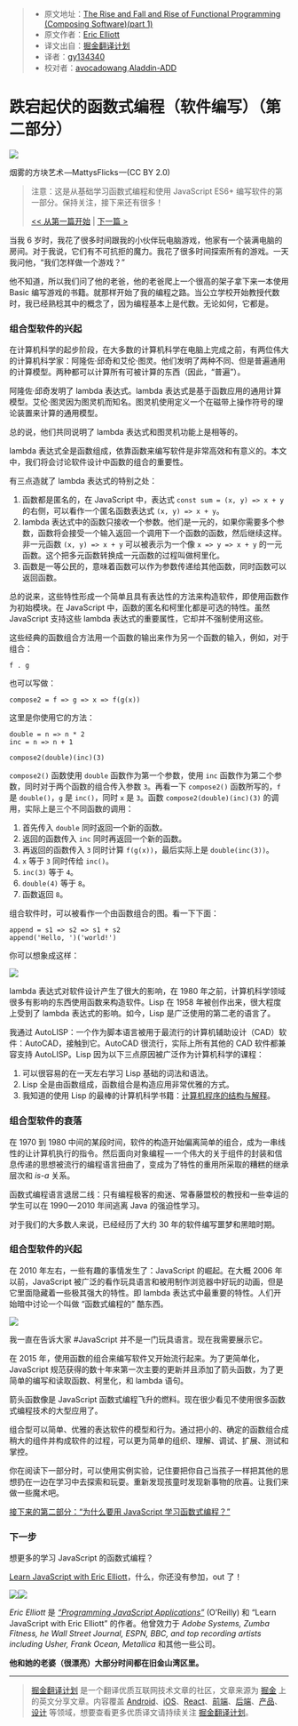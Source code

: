 > * 原文地址：[The Rise and Fall and Rise of Functional Programming (Composing Software)(part 1)](https://medium.com/javascript-scene/the-rise-and-fall-and-rise-of-functional-programming-composable-software-c2d91b424c8c)
> * 原文作者：[Eric Elliott](https://medium.com/@_ericelliott?source=post_header_lockup)
> * 译文出自：[掘金翻译计划](https://github.com/xitu/gold-miner)
> * 译者：[gy134340](https://github.com/gy134340)
> * 校对者：[avocadowang](https://github.com/avocadowang),[Aladdin-ADD](https://github.com/Aladdin-ADD)

# 跌宕起伏的函数式编程（软件编写）（第二部分）

<img class="progressiveMedia-noscript js-progressiveMedia-inner" src="https://cdn-images-1.medium.com/max/800/1*uVpU7iruzXafhU2VLeH4lw.jpeg">

烟雾的方块艺术 —MattysFlicks —(CC BY 2.0)

> 注意：这是从基础学习函数式编程和使用 JavaScript ES6+ 编写软件的第一部分。保持关注，接下来还有很多！
>
> [<< 从第一篇开始](https://github.com/xitu/gold-miner/blob/master/TODO1/composing-software-an-introduction.md) | [下一篇 >](https://github.com/xitu/gold-miner/blob/master/TODO/why-learn-functional-programming-in-javascript-composing-software.md)

当我 6 岁时，我花了很多时间跟我的小伙伴玩电脑游戏，他家有一个装满电脑的房间。对于我说，它们有不可抗拒的魔力。我花了很多时间探索所有的游戏。一天我问他，“我们怎样做一个游戏？”

他不知道，所以我们问了他的老爸，他的老爸爬上一个很高的架子拿下来一本使用 Basic 编写游戏的书籍。就那样开始了我的编程之路。当公立学校开始教授代数时，我已经熟稔其中的概念了，因为编程基本上是代数。无论如何，它都是。

### 组合型软件的兴起

在计算机科学的起步阶段，在大多数的计算机科学在电脑上完成之前，有两位伟大的计算机科学家：阿隆佐·邱奇和艾伦·图灵。他们发明了两种不同、但是普遍通用的计算模型。两种都可以计算所有可被计算的东西（因此，“普遍”）。

阿隆佐·邱奇发明了 lambda 表达式。lambda 表达式是基于函数应用的通用计算模型。艾伦·图灵因为图灵机而知名。图灵机使用定义一个在磁带上操作符号的理论装置来计算的通用模型。

总的说，他们共同说明了 lambda 表达式和图灵机功能上是相等的。

lambda 表达式全是函数组成，依靠函数来编写软件是非常高效和有意义的。本文中，我们将会讨论软件设计中函数的组合的重要性。

有三点造就了 lambda 表达式的特别之处：

1. 函数都是匿名的，在 JavaScript 中，表达式 `const sum = (x, y) => x + y` 的右侧，可以看作一个匿名函数表达式 `(x, y) => x + y`。
2. lambda 表达式中的函数只接收一个参数。他们是一元的，如果你需要多个参数，函数将会接受一个输入返回一个调用下一个函数的函数，然后继续这样。非一元函数 `(x, y) => x + y` 可以被表示为一个像 `x => y => x + y` 的一元函数。这个把多元函数转换成一元函数的过程叫做柯里化。
3. 函数是一等公民的，意味着函数可以作为参数传递给其他函数，同时函数可以返回函数。

总的说来，这些特性形成一个简单且具有表达性的方法来构造软件，即使用函数作为初始模块。在 JavaScript 中，函数的匿名和柯里化都是可选的特性。虽然 JavaScript 支持这些 lambda 表达式的重要属性，它却并不强制使用这些。

这些经典的函数组合方法用一个函数的输出来作为另一个函数的输入，例如，对于组合：

	f . g
	
也可以写做：

	compose2 = f => g => x => f(g(x))
	
这里是你使用它的方法：
	
	double = n => n * 2
	inc = n => n + 1
	
	compose2(double)(inc)(3)

`compose2()` 函数使用 `double` 函数作为第一个参数，使用 `inc` 函数作为第二个参数，同时对于两个函数的组合传入参数 `3`。再看一下 `compose2()` 函数所写的，`f` 是 `double()`，`g` 是 `inc()`，同时 `x` 是 `3`。函数 `compose2(double)(inc)(3)` 的调用，实际上是三个不同函数的调用：

1. 首先传入 `double` 同时返回一个新的函数。
2. 返回的函数传入 `inc` 同时再返回一个新的函数。
3. 再返回的函数传入 `3` 同时计算 `f(g(x))`，最后实际上是 `double(inc(3))`。
4. `x` 等于 `3` 同时传给 `inc()`。
5. `inc(3)` 等于 `4`。
6. `double(4)` 等于 `8`。
7. 函数返回 `8`。

组合软件时，可以被看作一个由函数组合的图。看一下下面：
	
	append = s1 => s2 => s1 + s2
	append('Hello, ')('world!')

你可以想象成这样：

<img class="progressiveMedia-noscript js-progressiveMedia-inner" src="https://cdn-images-1.medium.com/max/800/1*LSXnRbKzQ4yhq1fjZjvq6Q.png">

lambda 表达式对软件设计产生了很大的影响，在 1980 年之前，计算机科学领域很多有影响的东西使用函数来构造软件。Lisp 在 1958 年被创作出来，很大程度上受到了 lambda 表达式的影响。如今，Lisp 是广泛使用的第二老的语言了。

我通过 AutoLISP：一个作为脚本语言被用于最流行的计算机辅助设计（CAD）软件：AutoCAD，接触到它。AutoCAD 很流行，实际上所有其他的 CAD 软件都兼容支持 AutoLISP。Lisp 因为以下三点原因被广泛作为计算机科学的课程：

1. 可以很容易的在一天左右学习 Lisp 基础的词法和语法。
2. Lisp 全是由函数组成，函数组合是构造应用非常优雅的方式。
3. 我知道的使用 Lisp 的最棒的计算机科学书籍：[计算机程序的结构与解释](https://www.amazon.com/Structure-Interpretation-Computer-Programs-Engineering/dp/0262510871/ref=as_li_ss_tl?ie=UTF8&amp;linkCode=ll1&amp;tag=eejs-20&amp;linkId=4896ed63eee8657b6379c2acd99dd3f3)。

### 组合型软件的衰落

在 1970 到 1980 中间的某段时间，软件的构造开始偏离简单的组合，成为一串线性的让计算机执行的指令。然后面向对象编程 — 一个伟大的关于组件的封装和信息传递的思想被流行的编程语言扭曲了，变成为了特性的重用所采取的糟糕的继承层次和 *is-a* 关系。

函数式编程语言退居二线：只有编程极客的痴迷、常春藤盟校的教授和一些幸运的学生可以在 1990 — 2010 年间逃离 Java 的强迫性学习。

对于我们的大多数人来说，已经经历了大约 30 年的软件编写噩梦和黑暗时期。

### 组合型软件的兴起

在 2010 年左右，一些有趣的事情发生了：JavaScript 的崛起。在大概 2006 年以前，JavaScript 被广泛的看作玩具语言和被用制作浏览器中好玩的动画，但是它里面隐藏着一些极其强大的特性。即 lambda 表达式中最重要的特性。人们开始暗中讨论一个叫做 “函数式编程的” 酷东西。

![](http://ww1.sinaimg.cn/large/006tNbRwgy1fekui0p6i3j30j50hcmyn.jpg)

我一直在告诉大家 #JavaScript 并不是一门玩具语言。现在我需要展示它。

在 2015 年，使用函数的组合来编写软件又开始流行起来。为了更简单化，JavaScript 规范获得的数十年来第一次主要的更新并且添加了箭头函数，为了更简单的编写和读取函数、柯里化，和 lambda 语句。

箭头函数像是 JavaScript 函数式编程飞升的燃料。现在很少看见不使用很多函数式编程技术的大型应用了。

组合型可以简单、优雅的表达软件的模型和行为。通过把小的、确定的函数组合成稍大的组件并构成软件的过程，可以更为简单的组织、理解、调试、扩展、测试和掌控。

你在阅读下一部分时，可以使用实例实验，记住要把你自己当孩子一样把其他的思想扔在一边在学习中去探索和玩耍。重新发现孩童时发现新事物的欣喜。让我们来做一些魔术吧。

[接下来的第二部分：“为什么要用 JavaScript 学习函数式编程？”](https://github.com/xitu/gold-miner/blob/master/TODO/why-learn-functional-programming-in-javascript-composing-software.md)

### 下一步

想更多的学习 JavaScript 的函数式编程？

[Learn JavaScript with Eric Elliott](http://ericelliottjs.com/product/lifetime-access-pass/)，什么，你还没有参加，out 了！

[![](https://cdn-images-1.medium.com/freeze/max/30/1*3njisYUeHOdyLCGZ8czt_w.jpeg?q=20)![](https://cdn-images-1.medium.com/max/800/1*3njisYUeHOdyLCGZ8czt_w.jpeg)](https://ericelliottjs.com/product/lifetime-access-pass/)


*Eric Elliott* 是 [*“Programming JavaScript Applications”*](http://pjabook.com) (O’Reilly) 和 “Learn JavaScript with Eric Elliott” 的作者。他曾效力于 *Adobe Systems, Zumba Fitness, he Wall Street Journal, ESPN, BBC, and top recording artists including Usher, Frank Ocean, Metallica* 和其他一些公司。

**他和她的老婆（很漂亮）大部分时间都在旧金山湾区里。**


---

> [掘金翻译计划](https://github.com/xitu/gold-miner) 是一个翻译优质互联网技术文章的社区，文章来源为 [掘金](https://juejin.im) 上的英文分享文章。内容覆盖 [Android](https://github.com/xitu/gold-miner#android)、[iOS](https://github.com/xitu/gold-miner#ios)、[React](https://github.com/xitu/gold-miner#react)、[前端](https://github.com/xitu/gold-miner#前端)、[后端](https://github.com/xitu/gold-miner#后端)、[产品](https://github.com/xitu/gold-miner#产品)、[设计](https://github.com/xitu/gold-miner#设计) 等领域，想要查看更多优质译文请持续关注 [掘金翻译计划](https://github.com/xitu/gold-miner)。

